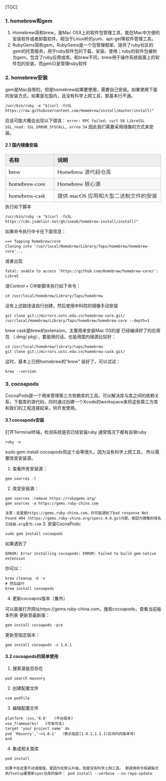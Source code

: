 [TOC]

### 1. homebrew和gem
1. Homebrew简称brew，是Mac OSX上的软件包管理工具，能在Mac中方便的安装软件或者卸载软件。相当于Linux听的yum、apt-get等软件管理工具。
2. RubyGems简称gem，RubyGems是一个包管理框架，提供了ruby社区的gem的托管服务，用于ruby软件包的下载、安装、使用；ruby的软件包被称为gem，包含了ruby应用或库。和brew不同，brew用于操作系统层面上的软件包的安装，而gem只是管理ruby软件

### 2.  homebrew安装
gem是Mac自带的，但是homebrew如果要使用，需要自己安装。如果使用下面的安装方式，如果是在国内，且没有科学上网工具，那基本行不通。
```
/usr/bin/ruby -e "$(curl -fsSL https://raw.githubusercontent.com/Homebrew/install/master/install)"
```
应该可能大概会出现以下错误：
`error: RPC failed; curl 56 LibreSSL SSL_read: SSL_ERROR_SYSCALL, errno 54`
因此我们需要采用镜像的方式来安装。

#### 2.1 国内镜像安装
![eb_brew_mirror_inner.png](../image/eb_brew_mirror_inner.png)
执行如下脚本

```
/usr/bin/ruby -e "$(curl -fsSL https://cdn.jsdelivr.net/gh/ineo6/homebrew-install/install)"
```
如果命令执行中卡在下面信息：
```
==> Tapping homebrew/core
Cloning into '/usr/local/Homebrew/Library/Taps/homebrew/homebrew-core'...
```
或者出现
```
fatal: unable to access 'https://github.com/Homebrew/homebrew-core/': LibreS
```
请Control + C中断脚本执行如下命令：
```
cd /usr/local/homebrew/Library/Taps/homebrew
```
没有上述路径请自行创建，然后使用中科院的镜像手动安装
```
git clone git://mirrors.ustc.edu.cn/homebrew-core.git/ /usr/local/Homebrew/Library/Taps/homebrew/homebrew-core --depth=1
```
brew cask是brew的extension，主要用来安装Mac OS的是 已经编译好了的应用包 （.dmg/.pkg），要是用的话，也是用国内镜源比较好：

```
cd /usr/local/homebrew/library/taps/homebrew
git clone git://mirrors.ustc.edu.cn/homebrew-cask.git/
```
这时，基本上已把homebrew的“brew" 装好了。可以试试：
```
brew --version
```
### 3. cocoapods
CocoaPods是一个用来管理第三方依赖库的工具。可以解决库与库之间的依赖关系，下载库的源代码，同时通过创建一个Xcode的workspace来将这些第三方库和我们的工程连接起来，供开发使用。
#### 3.1 cocoapods安装
打开Terminal终端，检测系统是否已经安装ruby
通常情况下都有自带ruby
```
ruby -v
```
sudo gem install cocoapods但这个会等很久，因为没有科学上网工具，
所以需要改变安装源。
1. 查看所有安装源：
```
gem sources -l
```
2. 改变安装源：
```
gem sources -remove https://rubygems.org/
gem sources -a https://gems.ruby-china.com
```
`注意：这里是https://gems.ruby-china.com，你可能遇到了bad response Not Found 404 (https://gems.ruby-china.org/specs.4.8.gz)问题，是因为镜像的域名已经由.org变为.com`
3. 安装CocoaPods:
```
sudo gem install cocoapods
```
如果遇到了
```
ERROR: Error installing cocoapods: ERROR: Failed to build gem native extension
```
你可以：
```
brew cleanup -d -v 
# 然后运行
brew install cocoapods 
```
4. 更新cocoapos版本（番外）

可以直接打开网址https://gems.ruby-china.com，搜索cocoapods，查看当前版本列表
更新至最新版：
```
gem install cocoapods -pre
```

更新至指定版本： 
```
gem install cocoapods -v 1.6.1
```
#### 3.2 cocoapods的简单使用
1. 搜索源是否存在
```
pod search masonry
```
2. 创建配置文件
```
vim podfile
```
3. 编辑配置文件
```
platform :ios,'8.0'   (平台版本)
use_frameworks!   (可有可无)
target 'your project name' do
pod 'Masonry','~>1.0.1'  （表示指定[1.0.1,1.1.1)区间内的版本号）
end
```
4. 集成相关类库
```
pod install
```
`如果卡在这里不动或报错，是因为在默认升级，但是没有科学上网工具。
那就用命令规避每次执行setup要更新spec仓库的操作：
pod install --verbose --no-repo-update
`